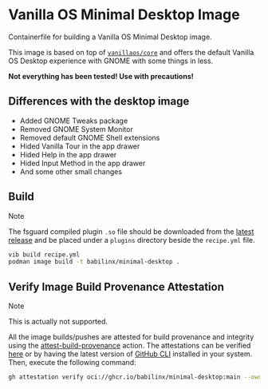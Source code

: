# Vanilla OS Minimal Desktop Image

Containerfile for building a Vanilla OS Minimal Desktop image.

This image is based on top of [`vanillaos/core`](https://github.com/Vanilla-OS/core-image/pkgs/container/core) and offers the default
Vanilla OS Desktop experience with GNOME with some things in less.

**Not everything has been tested! Use with precautions!**

## Differences with the desktop image

* Added GNOME Tweaks package
* Removed GNOME System Monitor
* Removed default GNOME Shell extensions
* Hided Vanilla Tour in the app drawer
* Hided Help in the app drawer
* Hided Input Method in the app drawer
* And some other small changes

## Build

> [!NOTE]
> The fsguard compiled plugin `.so` file should be downloaded from the [latest release](https://github.com/Vanilla-OS/vib-fsguard/releases/latest) and be placed under a `plugins` directory beside the `recipe.yml` file.

```bash
vib build recipe.yml
podman image build -t babilinx/minimal-desktop .
```

## Verify Image Build Provenance Attestation

> [!NOTE]
> This is actually not supported.

All the image builds/pushes are attested for build provenance and integrity using the [attest-build-provenance](https://github.com/actions/attest-build-provenance) action. The attestations can be verified [here](https://github.com/Vanilla-OS/desktop-image/attestations) or by having the latest version of [GitHub CLI](https://github.com/cli/cli/releases/latest) installed in your system. Then, execute the following command:

```sh
gh attestation verify oci://ghcr.io/babilinx/minimal-desktop:main --owner Babilinx
```
